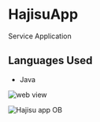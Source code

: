 # HajisuApp
Service Application

## Languages Used

<ul>
  <li>Java
</ul>

![web view](https://user-images.githubusercontent.com/82509653/186728670-afbb262a-97e1-4c7c-813b-46f990cfbd00.png)

![Hajisu app OB](https://user-images.githubusercontent.com/82509653/186729006-2b868142-068e-4fae-be35-e61ade53d336.jpg)
